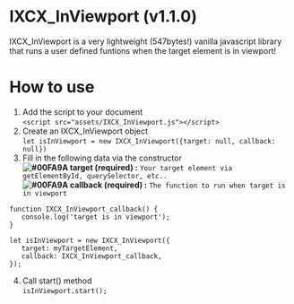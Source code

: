 # IXCX_InViewport (v1.1.0)
IXCX_InViewport is a very lightweight (547bytes!) vanilla javascript library that runs a user defined funtions when the target element is in viewport!

# How to use
1. Add the script to your document  
`<script src="assets/IXCX_InViewport.js"></script>`  
2. Create an IXCX_InViewport object  
`let isInViewport = new IXCX_InViewport({target: null, callback: null})`  
3. Fill in the following data via the constructor  
   **![#00FA9A](https://placehold.it/15/00FA9A/000000?text=+) target (required) :**  `Your target element via getElementById, querySelector, etc..`  
   **![#00FA9A](https://placehold.it/15/00FA9A/000000?text=+) callback (required) :**  `The function to run when target is in viewport` 

  ```
  function IXCX_InViewport_callback() {
     console.log('target is in viewport');
  }
  
  let isInViewport = new IXCX_InViewport({  
     target: myTargetElement,  
     callback: IXCX_InViewport_callback,
  });
  ```
4. Call start() method  
`isInViewport.start();`
